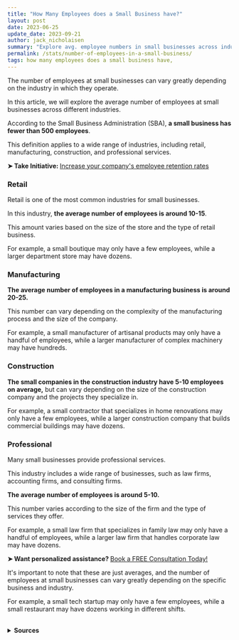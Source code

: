 ```yaml
---
title: "How Many Employees does a Small Business have?"
layout: post
date: 2023-06-25
update_date: 2023-09-21
author: jack_nicholaisen
summary: "Explore avg. employee numbers in small businesses across industries. Discover how you measure up & gain a competitive edge!"
permalink: /stats/number-of-employees-in-a-small-business/
tags: how many employees does a small business have,
---
```


The number of employees at small businesses can vary greatly depending on the industry in which they operate. 

In this article, we will explore the average number of employees at small businesses across different industries.

According to the Small Business Administration (SBA), **a small business has fewer than 500 employees**. 

This definition applies to a wide range of industries, including retail, manufacturing, construction, and professional services.

<p><b>➤ Take Initiative: </b> <a href="https://www.businessinitiative.org/corporation/corporate-culture/" target="_blank"> Increase your company's employee retention rates</a></p>

### Retail

Retail is one of the most common industries for small businesses. 

In this industry, **the average number of employees is around 10-15**. 

This amount varies based on the size of the store and the type of retail business. 

For example, a small boutique may only have a few employees, while a larger department store may have dozens.

### Manufacturing

**The average number of employees in a manufacturing business is around 20-25.** 

This number can vary depending on the complexity of the manufacturing process and the size of the company. 

For example, a small manufacturer of artisanal products may only have a handful of employees, while a larger manufacturer of complex machinery may have hundreds.

### Construction

**The small companies in the construction industry have 5-10 employees on average,** but can vary depending on the size of the construction company and the projects they specialize in. 

For example, a small contractor that specializes in home renovations may only have a few employees, while a larger construction company that builds commercial buildings may have dozens.

### Professional

Many small businesses provide professional services. 

This industry includes a wide range of businesses, such as law firms, accounting firms, and consulting firms. 

**The average number of employees is around 5-10.** 

This number varies according to the size of the firm and the type of services they offer. 

For example, a small law firm that specializes in family law may only have a handful of employees, while a larger law firm that handles corporate law may have dozens.

<p>
<b>➤ Want personalized assistance? </b> <a href="https://calendly.com/businessinitiative/30-minute-consultation-call" target="_blank">Book a FREE Consultation Today!</a>
</p>

It's important to note that these are just averages, and the number of employees at small businesses can vary greatly depending on the specific business and industry. 

For example, a small tech startup may only have a few employees, while a small restaurant may have dozens working in different shifts.

<br>
<details>
<summary><b>Sources</b></summary>
<br>
<ul>
    <li><a href="https://www.sba.gov/">Small Business Administration</a></li>
    <li><a href="https://www.bls.gov/">Bureau of Labor Statistics</a></li>
    <li><a href="https://www.nfib.com/">National Federation of Independent Business</a></li>
</ul>
</details>

